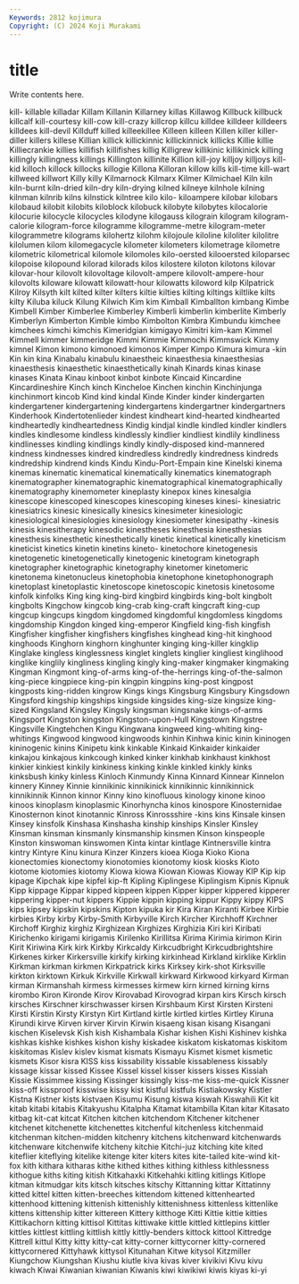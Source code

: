 ```yaml
---
Keywords: 2812 kojimura
Copyright: (C) 2024 Koji Murakami
---
```


# title

Write contents here.



kill- killable killadar Killam Killanin Killarney killas
Killawog Killbuck killbuck killcalf kill-courtesy kill-cow kill-crazy killcrop killcu killdee
killdeer killdeers killdees kill-devil Killduff killed killeekillee Killeen killeen Killen
killer killer-diller killers killese Killian killick killickinnic killickinnick killicks Killie
killie Killiecrankie killies killifish killifishes killig Killigrew killikinic killikinick killing
killingly killingness killings Killington killinite Killion kill-joy killjoy killjoys kill-kid
killoch killock killocks killogie Killona Killoran killow kills kill-time kill-wart
killweed killwort Killy killy Kilmarnock Kilmarx Kilmer Kilmichael Kiln kiln
kiln-burnt kiln-dried kiln-dry kiln-drying kilned kilneye kilnhole kilning kilnman kilnrib
kilns kilnstick kilntree kilo kilo- kiloampere kilobar kilobars kilobaud kilobit
kilobits kiloblock kilobuck kilobyte kilobytes kilocalorie kilocurie kilocycle kilocycles kilodyne
kilogauss kilograin kilogram kilogram-calorie kilogram-force kilogramme kilogramme-metre kilogram-meter kilogrammetre kilograms
kilohertz kilohm kilojoule kiloline kiloliter kilolitre kilolumen kilom kilomegacycle kilometer
kilometers kilometrage kilometre kilometric kilometrical kilomole kilomoles kilo-oersted kilooersted kiloparsec
kilopoise kilopound kilorad kilorads kilos kilostere kiloton kilotons kilovar kilovar-hour
kilovolt kilovoltage kilovolt-ampere kilovolt-ampere-hour kilovolts kiloware kilowatt kilowatt-hour kilowatts kiloword
kilp Kilpatrick Kilroy Kilsyth kilt kilted kilter kilters kiltie kilties
kilting kiltings kiltlike kilts kilty Kiluba kiluck Kilung Kilwich Kim
kim Kimball Kimballton kimbang Kimbe Kimbell Kimber Kimberlee Kimberley Kimberli
kimberlin kimberlite Kimberly Kimberlyn Kimberton Kimble kimbo Kimbolton Kimbra Kimbundu
kimchee kimchees kimchi kimchis Kimeridgian kimigayo Kimitri kim-kam Kimmel Kimmell
kimmer kimmeridge Kimmi Kimmie Kimmochi Kimmswick Kimmy kimnel Kimon kimono
kimonoed kimonos Kimper Kimpo Kimura kimura -kin Kin kin kina
Kinabalu kinabulu kinaestheic kinaesthesia kinaesthesias kinaesthesis kinaesthetic kinaesthetically kinah Kinards
kinas kinase kinases Kinata Kinau kinboot kinbot kinbote Kincaid Kincardine
Kincardineshire Kinch kinch Kincheloe Kinchen kinchin Kinchinjunga kinchinmort kincob Kind
kind kindal Kinde Kinder kinder kindergarten kindergartener kindergartening kindergartens kindergartner
kindergartners Kinderhook Kindertotenlieder kindest kindheart kind-hearted kindhearted kindheartedly kindheartedness Kindig
kindjal kindle kindled kindler kindlers kindles kindlesome kindless kindlessly kindlier
kindliest kindlily kindliness kindlinesses kindling kindlings kindly kindly-disposed kind-mannered kindness
kindnesses kindred kindredless kindredly kindredness kindreds kindredship kindrend kinds Kindu
Kindu-Port-Empain kine Kinelski kinema kinemas kinematic kinematical kinematically kinematics kinematograph
kinematographer kinematographic kinematographical kinematographically kinematography kinemometer kineplasty kinepox kines kinesalgia
kinescope kinescoped kinescopes kinescoping kineses kinesi- kinesiatric kinesiatrics kinesic kinesically
kinesics kinesimeter kinesiologic kinesiological kinesiologies kinesiology kinesiometer kinesipathy -kinesis kinesis
kinesitherapy kinesodic kinestheses kinesthesia kinesthesias kinesthesis kinesthetic kinesthetically kinetic kinetical
kinetically kineticism kineticist kinetics kinetin kinetins kineto- kinetochore kinetogenesis kinetogenetic
kinetogenetically kinetogenic kinetogram kinetograph kinetographer kinetographic kinetography kinetomer kinetomeric kinetonema
kinetonucleus kinetophobia kinetophone kinetophonograph kinetoplast kinetoplastic kinetoscope kinetoscopic kinetosis kinetosome
kinfolk kinfolks King king king-bird kingbird kingbirds king-bolt kingbolt kingbolts
Kingchow kingcob king-crab king-craft kingcraft king-cup kingcup kingcups kingdom kingdomed
kingdomful kingdomless kingdoms kingdomship Kingdon kinged king-emperor Kingfield king-fish kingfish
Kingfisher kingfisher kingfishers kingfishes kinghead king-hit kinghood kinghoods Kinghorn kinghorn
kinghunter kinging king-killer kingklip Kinglake kingless kinglessness kinglet kinglets kinglier
kingliest kinglihood kinglike kinglily kingliness kingling kingly king-maker kingmaker kingmaking
Kingman Kingmont king-of-arms king-of-the-herrings king-of-the-salmon king-piece kingpiece king-pin kingpin kingpins
king-post kingpost kingposts king-ridden kingrow Kings kings Kingsburg Kingsbury Kingsdown
Kingsford kingship kingships kingside kingsides king-size kingsize king-sized Kingsland Kingsley
Kingsly kingsman kingsnake kings-of-arms Kingsport Kingston kingston Kingston-upon-Hull Kingstown Kingstree
Kingsville Kingtehchen Kingu Kingwana kingweed king-whiting king-whitings Kingwood kingwood kingwoods
kinhin Kinhwa kinic kinin kininogen kininogenic kinins Kinipetu kink kinkable
Kinkaid Kinkaider kinkaider kinkajou kinkajous kinkcough kinked kinker kinkhab kinkhaust
kinkhost kinkier kinkiest kinkily kinkiness kinking kinkle kinkled kinkly kinks
kinksbush kinky kinless Kinloch Kinmundy Kinna Kinnard Kinnear Kinnelon kinnery
Kinney Kinnie kinnikinic kinnikinick kinnikinnic kinnikinnick kinnikinnik Kinnon kinnor Kinny
kino kinofluous kinology kinone kinoo kinoos kinoplasm kinoplasmic Kinorhyncha kinos
kinospore Kinosternidae Kinosternon kinot kinotannic Kinross Kinrossshire -kins kins Kinsale
kinsen Kinsey kinsfolk Kinshasa Kinshasha kinship kinships Kinsler Kinsley Kinsman
kinsman kinsmanly kinsmanship kinsmen Kinson kinspeople Kinston kinswoman kinswomen Kinta
kintar kintlage Kintnersville kintra kintry Kintyre Kinu kinura Kinzer Kinzers
kioea Kioga Kioko Kiona kionectomies kionectomy kionotomies kionotomy kiosk kiosks
Kioto kiotome kiotomies kiotomy Kiowa kiowa Kiowan Kiowas Kioway KIP
Kip kip kipage Kipchak kipe kipfel kip-ft Kipling Kiplingese Kiplingism
Kipnis Kipnuk Kipp kippage Kippar kipped kippeen kippen Kipper kipper
kippered kipperer kippering kipper-nut kippers Kippie kippin kipping kippur Kippy
kippy KIPS kips kipsey kipskin kipskins Kipton kipuka kir Kira
Kiran Kiranti Kirbee Kirbie kirbies Kirby kirby Kirby-Smith Kirbyville Kirch
Kircher Kirchhoff Kirchner Kirchoff Kirghiz kirghiz Kirghizean Kirghizes Kirghizia Kiri
kiri Kiribati Kirichenko kirigami kirigamis Kirilenko Kirillitsa Kirima Kirimia kirimon
Kirin Kirit Kiriwina Kirk kirk Kirkby Kirkcaldy Kirkcudbright Kirkcudbrightshire Kirkenes
kirker Kirkersville kirkify kirking kirkinhead Kirkland kirklike Kirklin Kirkman kirkman
kirkmen Kirkpatrick kirks Kirksey kirk-shot Kirksville kirkton kirktown Kirkuk Kirkville
Kirkwall kirkward Kirkwood kirkyard Kirman kirman Kirmanshah kirmess kirmesses kirmew
kirn kirned kirning kirns kirombo Kiron Kironde Kirov Kirovabad Kirovograd
kirpan kirs Kirsch kirsch kirsches Kirschner kirschwasser kirsen Kirshbaum Kirst
Kirsten Kirsteni Kirsti Kirstin Kirsty Kirstyn Kirt Kirtland kirtle kirtled
kirtles Kirtley Kiruna Kirundi kirve Kirven kirver Kirvin Kirwin kisaeng
kisan kisang Kisangani kischen Kiselevsk Kish kish Kishambala Kishar kishen
Kishi Kishinev kishka kishkas kishke kishkes kishon kishy kiskadee kiskatom
kiskatomas kiskitom kiskitomas Kislev kislev kismat kismats Kismayu Kismet kismet
kismetic kismets Kisor kisra KISS kiss kissability kissable kissableness kissably
kissage kissar kissed Kissee Kissel kissel kisser kissers kisses Kissiah
Kissie Kissimmee kissing Kissinger kissingly kiss-me kiss-me-quick Kissner kiss-off kissproof
kisswise kissy kist kistful kistfuls Kistiakowsky Kistler Kistna Kistner kists
kistvaen Kisumu Kisung kiswa kiswah Kiswahili Kit kit kitab kitabi
kitabis Kitakyushu Kitalpha Kitamat kitambilla Kitan kitar Kitasato kitbag kit-cat
kitcat Kitchen kitchen kitchendom Kitchener kitchener kitchenet kitchenette kitchenettes kitchenful
kitchenless kitchenmaid kitchenman kitchen-midden kitchenry kitchens kitchenward kitchenwards kitchenware kitchenwife
kitcheny kitchie Kitchi-juz kitching kite kited kiteflier kiteflying kitelike kitenge
kiter kiters kites kite-tailed kite-wind kit-fox kith kithara kitharas kithe
kithed kithes kithing kithless kithlessness kithogue kiths kiting kitish Kitkahaxki
Kitkehahki kitling kitlings Kitlope kitman kitmudgar kits kitsch kitsches kitschy
Kittanning kittar Kittatinny kitted kittel kitten kitten-breeches kittendom kittened kittenhearted
kittenhood kittening kittenish kittenishly kittenishness kittenless kittenlike kittens kittenship kitter
kittereen Kittery kitthoge Kitti Kittie kittie kitties Kittikachorn kitting kittisol
Kittitas kittiwake kittle kittled kittlepins kittler kittles kittlest kittling kittlish
kittly kittly-benders kittock kittool Kittredge Kittrell kittul Kitty kitty kitty-cat
kitty-corner kittycorner kitty-cornered kittycornered Kittyhawk kittysol Kitunahan Kitwe kitysol Kitzmiller
Kiungchow Kiungshan Kiushu kiutle kiva kivas kiver kivikivi Kivu kivu
kiwach Kiwai Kiwanian kiwanian Kiwanis kiwi kiwikiwi kiwis kiyas ki-yi
